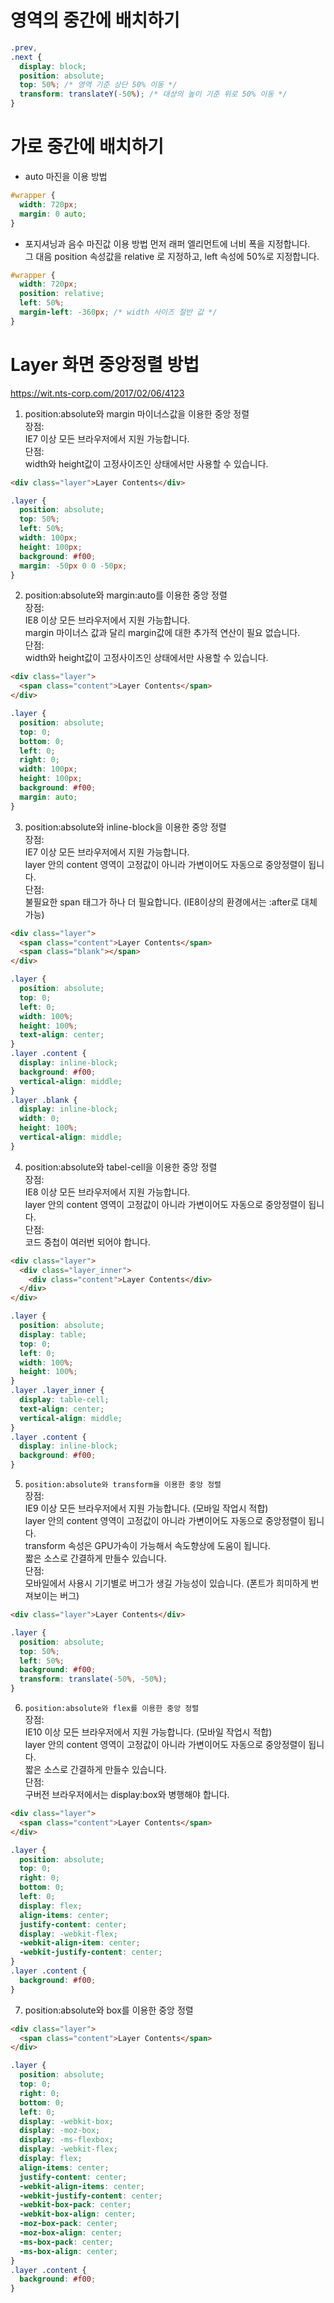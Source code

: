 # 영역의 중간에 배치하기

```css
.prev,
.next {
  display: block;
  position: absolute;
  top: 50%; /* 영역 기준 상단 50% 이동 */
  transform: translateY(-50%); /* 대상의 높이 기준 위로 50% 이동 */
}
```

# 가로 중간에 배치하기

- auto 마진을 이용 방법

```css
#wrapper {
  width: 720px;
  margin: 0 auto;
}
```

- 포지셔닝과 음수 마진값 이용 방법
  먼저 래퍼 엘리먼트에 너비 폭을 지정합니다.  
  그 대음 position 속성값을 relative 로 지정하고, left 속성에 50%로 지정합니다.

```css
#wrapper {
  width: 720px;
  position: relative;
  left: 50%;
  margin-left: -360px; /* width 사이즈 절반 값 */
}
```

# Layer 화면 중앙정렬 방법

https://wit.nts-corp.com/2017/02/06/4123

1. position:absolute와 margin 마이너스값을 이용한 중앙 정렬  
   장점:  
   IE7 이상 모든 브라우저에서 지원 가능합니다.  
   단점:  
   width와 height값이 고정사이즈인 상태에서만 사용할 수 있습니다.

```html
<div class="layer">Layer Contents</div>
```

```css
.layer {
  position: absolute;
  top: 50%;
  left: 50%;
  width: 100px;
  height: 100px;
  background: #f00;
  margin: -50px 0 0 -50px;
}
```

2. position:absolute와 margin:auto를 이용한 중앙 정렬  
   장점:  
   IE8 이상 모든 브라우저에서 지원 가능합니다.  
   margin 마이너스 값과 달리 margin값에 대한 추가적 연산이 필요 없습니다.  
   단점:  
   width와 height값이 고정사이즈인 상태에서만 사용할 수 있습니다.

```html
<div class="layer">
  <span class="content">Layer Contents</span>
</div>
```

```css
.layer {
  position: absolute;
  top: 0;
  bottom: 0;
  left: 0;
  right: 0;
  width: 100px;
  height: 100px;
  background: #f00;
  margin: auto;
}
```

3. position:absolute와 inline-block을 이용한 중앙 정렬  
   장점:  
   IE7 이상 모든 브라우저에서 지원 가능합니다.  
   layer 안의 content 영역이 고정값이 아니라 가변이어도 자동으로 중앙정렬이 됩니다.  
   단점:  
   불필요한 span 태그가 하나 더 필요합니다. (IE8이상의 환경에서는 :after로 대체 가능)

```html
<div class="layer">
  <span class="content">Layer Contents</span>
  <span class="blank"></span>
</div>
```

```css
.layer {
  position: absolute;
  top: 0;
  left: 0;
  width: 100%;
  height: 100%;
  text-align: center;
}
.layer .content {
  display: inline-block;
  background: #f00;
  vertical-align: middle;
}
.layer .blank {
  display: inline-block;
  width: 0;
  height: 100%;
  vertical-align: middle;
}
```

4. position:absolute와 tabel-cell을 이용한 중앙 정렬  
   장점:  
   IE8 이상 모든 브라우저에서 지원 가능합니다.  
   layer 안의 content 영역이 고정값이 아니라 가변이어도 자동으로 중앙정렬이 됩니다.  
   단점:  
   코드 중첩이 여러번 되어야 합니다.

```html
<div class="layer">
  <div class="layer_inner">
    <div class="content">Layer Contents</div>
  </div>
</div>
```

```css
.layer {
  position: absolute;
  display: table;
  top: 0;
  left: 0;
  width: 100%;
  height: 100%;
}
.layer .layer_inner {
  display: table-cell;
  text-align: center;
  vertical-align: middle;
}
.layer .content {
  display: inline-block;
  background: #f00;
}
```

5. `position:absolute와 transform을 이용한 중앙 정렬`  
   장점:  
   IE9 이상 모든 브라우저에서 지원 가능합니다. (모바일 작업시 적합)  
   layer 안의 content 영역이 고정값이 아니라 가변이어도 자동으로 중앙정렬이 됩니다.  
   transform 속성은 GPU가속이 가능해서 속도향상에 도움이 됩니다.  
   짧은 소스로 간결하게 만들수 있습니다.  
   단점:  
   모바일에서 사용시 기기별로 버그가 생길 가능성이 있습니다. (폰트가 희미하게 번져보이는 버그)

```html
<div class="layer">Layer Contents</div>
```

```css
.layer {
  position: absolute;
  top: 50%;
  left: 50%;
  background: #f00;
  transform: translate(-50%, -50%);
}
```

6. `position:absolute와 flex를 이용한 중앙 정렬`  
   장점:  
   IE10 이상 모든 브라우저에서 지원 가능합니다. (모바일 작업시 적합)  
   layer 안의 content 영역이 고정값이 아니라 가변이어도 자동으로 중앙정렬이 됩니다.  
   짧은 소스로 간결하게 만들수 있습니다.  
   단점:  
   구버전 브라우저에서는 display:box와 병행해야 합니다.

```html
<div class="layer">
  <span class="content">Layer Contents</span>
</div>
```

```css
.layer {
  position: absolute;
  top: 0;
  right: 0;
  bottom: 0;
  left: 0;
  display: flex;
  align-items: center;
  justify-content: center;
  display: -webkit-flex;
  -webkit-align-item: center;
  -webkit-justify-content: center;
}
.layer .content {
  background: #f00;
}
```

7. position:absolute와 box를 이용한 중앙 정렬

```html
<div class="layer">
  <span class="content">Layer Contents</span>
</div>
```

```css
.layer {
  position: absolute;
  top: 0;
  right: 0;
  bottom: 0;
  left: 0;
  display: -webkit-box;
  display: -moz-box;
  display: -ms-flexbox;
  display: -webkit-flex;
  display: flex;
  align-items: center;
  justify-content: center;
  -webkit-align-items: center;
  -webkit-justify-content: center;
  -webkit-box-pack: center;
  -webkit-box-align: center;
  -moz-box-pack: center;
  -moz-box-align: center;
  -ms-box-pack: center;
  -ms-box-align: center;
}
.layer .content {
  background: #f00;
}
```
